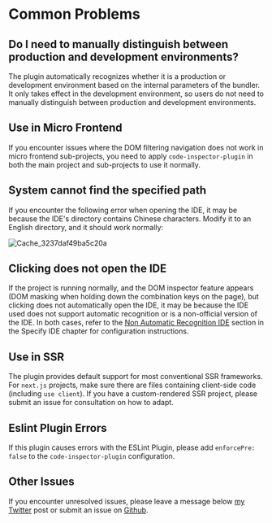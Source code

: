 # Common Problems

## Do I need to manually distinguish between production and development environments?

The plugin automatically recognizes whether it is a production or development environment based on the internal parameters of the bundler. It only takes effect in the development environment, so users do not need to manually distinguish between production and development environments.

## Use in Micro Frontend

If you encounter issues where the DOM filtering navigation does not work in micro frontend sub-projects, you need to apply `code-inspector-plugin` in both the main project and sub-projects to use it normally.

## System cannot find the specified path

If you encounter the following error when opening the IDE, it may be because the IDE's directory contains Chinese characters. Modify it to an English directory, and it should work normally:

![Cache_3237daf49ba5c20a](https://github.com/zh-lx/code-inspector/assets/73059627/a6883758-27e1-474d-87a4-32e1cfd013d0)

## Clicking does not open the IDE

If the project is running normally, and the DOM inspector feature appears (DOM masking when holding down the combination keys on the page), but clicking does not automatically open the IDE, it may be because the IDE used does not support automatic recognition or is a non-official version of the IDE. In both cases, refer to the [Non Automatic Recognition IDE](/guide/ide.html#non_automatic_recognition_ide) section in the Specify IDE chapter for configuration instructions.

## Use in SSR

The plugin provides default support for most conventional SSR frameworks. For `next.js` projects, make sure there are files containing client-side code (including `use client`). If you have a custom-rendered SSR project, please submit an issue for consultation on how to adapt.

## Eslint Plugin Errors

If this plugin causes errors with the ESLint Plugin, please add `enforcePre: false` to the `code-inspector-plugin` configuration.

## Other Issues

If you encounter unresolved issues, please leave a message below [my Twitter](https://twitter.com/zhulxing312147) post or submit an issue on [Github](https://github.com/zh-lx/code-inspector/issues).
